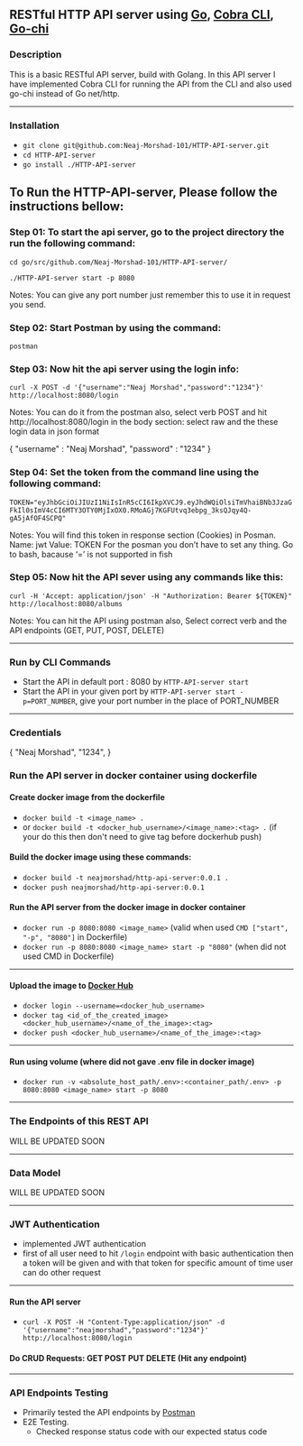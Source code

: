 ## RESTful HTTP API server using [Go](https://github.com/golang), [Cobra CLI](https://github.com/spf13/cobra), [Go-chi](https://github.com/go-chi/chi)

### Description
This is a basic RESTful API server, build with Golang. In this API server I have implemented Cobra CLI for running the API from the CLI and also used go-chi instead of Go net/http.

---------------

### Installation
- `git clone git@github.com:Neaj-Morshad-101/HTTP-API-server.git`
- `cd HTTP-API-server`
- `go install ./HTTP-API-server`

## To Run the HTTP-API-server, Please follow the instructions bellow:

### Step 01: To start the api server, go to the project directory the run the following command:

`cd go/src/github.com/Neaj-Morshad-101/HTTP-API-server/`

`./HTTP-API-server start -p 8080`

Notes: You can give any port number just remember this to use it in request you send.

### Step 02: Start Postman by using the command: 
`postman`

### Step 03: Now hit the api server using the login info:
`curl -X POST -d '{"username":"Neaj Morshad","password":"1234"}' http://localhost:8080/login`

Notes:
You can do it from the postman also, select verb POST and hit http://localhost:8080/login 
in the body section: select raw and the these login data in json format

{
	"username" : "Neaj Morshad",
	"password" : "1234"
}

### Step 04: Set the token from the command line using the following command: 
`TOKEN="eyJhbGciOiJIUzI1NiIsInR5cCI6IkpXVCJ9.eyJhdWQiOlsiTmVhaiBNb3JzaGFkIl0sImV4cCI6MTY3OTY0MjIxOX0.RMoAGj7KGFUtvq3ebpg_3ksQJqy4Q-gA5jAfOF4SCPQ"`

Notes: 
You will find this token in response section (Cookies) in Posman. 
Name: jwt
Value: TOKEN
For the posman you don’t have to set any thing. 
Go to bash, bacause ‘=’ is not supported in fish 

### Step 05: Now hit the API sever using any commands like this:
`curl -H 'Accept: application/json' -H "Authorization: Bearer ${TOKEN}" http://localhost:8080/albums`

Notes: 
You can hit the API using postman also, Select correct verb and the API endpoints
(GET, PUT, POST, DELETE)

---------------

### Run by CLI Commands

- Start the API in default port : 8080 by `HTTP-API-server start`
- Start the API in your given port by `HTTP-API-server start -p=PORT_NUMBER`, give your port number in the place of PORT_NUMBER

--------------


### Credentials 
{ 
  "Neaj Morshad",
  "1234", 
}



### Run the API server in docker container using dockerfile

#### Create docker image from the dockerfile

- `docker build -t <image_name> .`
- or `docker build -t <docker_hub_username>/<image_name>:<tag> .` (if your do this then don't need to give tag before dockerhub push)

#### Build the docker image using these commands:
- `docker build -t neajmorshad/http-api-server:0.0.1 .`
- `docker push neajmorshad/http-api-server:0.0.1`

#### Run the API server from the docker image in docker container

- `docker run -p 8080:8080 <image_name>` (valid when used `CMD ["start", "-p", "8080"]` in Dockerfile)
- `docker run -p 8080:8080 <image_name> start -p "8080"` (when did not used CMD in Dockerfile)

--------------

#### Upload the image to [Docker Hub](https://hub.docker.com/)

- `docker login --username=<docker_hub_username>`
- `docker tag <id_of_the_created_image> <docker_hub_username>/<name_of_the_image>:<tag>`
- `docker push <docker_hub_username>/<name_of_the_image>:<tag>`

--------------

#### Run using volume (where did not gave .env file in docker image)


- `docker run -v <absolute_host_path/.env>:<container_path/.env> -p 8080:8080 <image_name> start -p 8080`


--------------

### The Endpoints of this REST API

WILL BE UPDATED SOON 

----------------

### Data Model

WILL BE UPDATED SOON

----------------

### JWT Authentication

- implemented JWT authentication
- first of all user need to hit `/login` endpoint with basic authentication then a token will be given and with that token for specific amount of time user can do other request
----------------

#### Run the API server

- `curl -X POST -H "Content-Type:application/json" -d '{"username":"neajmorshad","password":"1234"}' http://localhost:8080/login`

#### Do CRUD Requests: GET POST PUT DELETE (Hit any endpoint) 
----------------

### API Endpoints Testing

- Primarily tested the API endpoints by [Postman](https://github.com/postmanlabs)
- E2E Testing.
    - Checked response status code with our expected status code
